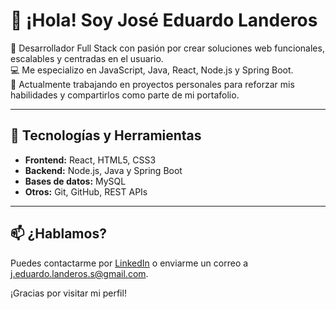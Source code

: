 # 👋 ¡Hola! Soy José Eduardo Landeros

🎯 Desarrollador Full Stack con pasión por crear soluciones web funcionales, escalables y centradas en el usuario.  
💻 Me especializo en JavaScript, Java, React, Node.js y Spring Boot.  
🚀 Actualmente trabajando en proyectos personales para reforzar mis habilidades y compartirlos como parte de mi portafolio.

---

## 🧰 Tecnologías y Herramientas

- **Frontend:** React, HTML5, CSS3
- **Backend:** Node.js, Java y Spring Boot
- **Bases de datos:** MySQL
- **Otros:** Git, GitHub, REST APIs

---

## 📫 ¿Hablamos?

Puedes contactarme por [LinkedIn](www.linkedin.com/in/jose-eduardo-landeros-sandoval) o enviarme un correo a j.eduardo.landeros.s@gmail.com.

¡Gracias por visitar mi perfil!
